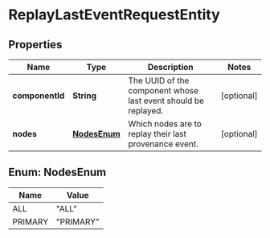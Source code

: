 
# ReplayLastEventRequestEntity

## Properties
Name | Type | Description | Notes
------------ | ------------- | ------------- | -------------
**componentId** | **String** | The UUID of the component whose last event should be replayed. |  [optional]
**nodes** | [**NodesEnum**](#NodesEnum) | Which nodes are to replay their last provenance event. |  [optional]


<a name="NodesEnum"></a>
## Enum: NodesEnum
Name | Value
---- | -----
ALL | &quot;ALL&quot;
PRIMARY | &quot;PRIMARY&quot;




